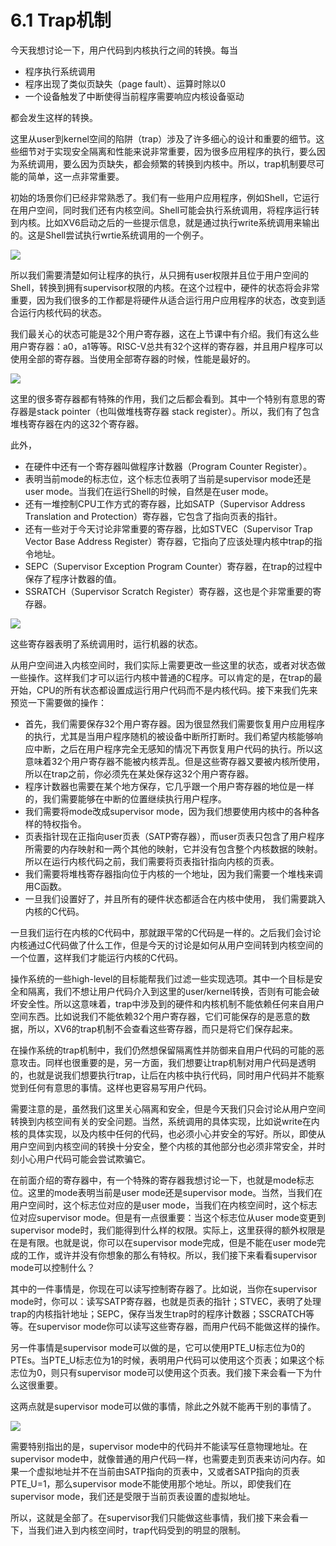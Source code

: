# 6.1 Trap机制

今天我想讨论一下，用户代码到内核执行之间的转换。每当

* 程序执行系统调用
* 程序出现了类似页缺失（page fault）、运算时除以0
* 一个设备触发了中断使得当前程序需要响应内核设备驱动

都会发生这样的转换。

这里从user到kernel空间的陷阱（trap）涉及了许多细心的设计和重要的细节。这些细节对于实现安全隔离和性能来说非常重要，因为很多应用程序的执行，要么因为系统调用，要么因为页缺失，都会频繁的转换到内核中。所以，trap机制要尽可能的简单，这一点非常重要。

初始的场景你们已经非常熟悉了。我们有一些用户应用程序，例如Shell，它运行在用户空间，同时我们还有内核空间。Shell可能会执行系统调用，将程序运行转到内核。比如XV6启动之后的一些提示信息，就是通过执行write系统调用来输出的。这是Shell尝试执行wrtie系统调用的一个例子。

![](../.gitbook/assets/image%20%28133%29.png)

所以我们需要清楚如何让程序的执行，从只拥有user权限并且位于用户空间的Shell，转换到拥有supervisor权限的内核。在这个过程中，硬件的状态将会非常重要，因为我们很多的工作都是将硬件从适合运行用户应用程序的状态，改变到适合运行内核代码的状态。

我们最关心的状态可能是32个用户寄存器，这在上节课中有介绍。我们有这么些用户寄存器：a0，a1等等。RISC-V总共有32个这样的寄存器，并且用户程序可以使用全部的寄存器。当使用全部寄存器的时候，性能是最好的。

![](../.gitbook/assets/image%20%28134%29.png)

这里的很多寄存器都有特殊的作用，我们之后都会看到。其中一个特别有意思的寄存器是stack pointer（也叫做堆栈寄存器 stack register）。所以，我们有了包含堆栈寄存器在内的这32个寄存器。

此外，

* 在硬件中还有一个寄存器叫做程序计数器（Program Counter Register）。
* 表明当前mode的标志位，这个标志位表明了当前是supervisor mode还是user mode。当我们在运行Shell的时候，自然是在user mode。
* 还有一堆控制CPU工作方式的寄存器，比如SATP（Supervisor Address Translation and Protection）寄存器，它包含了指向页表的指针。
* 还有一些对于今天讨论非常重要的寄存器，比如STVEC（Supervisor Trap Vector Base Address Register）寄存器，它指向了应该处理内核中trap的指令地址。
* SEPC（Supervisor Exception Program Counter）寄存器，在trap的过程中保存了程序计数器的值。
* SSRATCH（Supervisor Scratch Register）寄存器，这也是个非常重要的寄存器。

![](../.gitbook/assets/image%20%28132%29.png)

这些寄存器表明了系统调用时，运行机器的状态。

从用户空间进入内核空间时，我们实际上需要更改一些这里的状态，或者对状态做一些操作。这样我们才可以运行内核中普通的C程序。可以肯定的是，在trap的最开始，CPU的所有状态都设置成运行用户代码而不是内核代码。接下来我们先来预览一下需要做的操作：

* 首先，我们需要保存32个用户寄存器。因为很显然我们需要恢复用户应用程序的执行，尤其是当用户程序随机的被设备中断所打断时。我们希望内核能够响应中断，之后在用户程序完全无感知的情况下再恢复用户代码的执行。所以这意味着32个用户寄存器不能被内核弄乱。但是这些寄存器又要被内核所使用，所以在trap之前，你必须先在某处保存这32个用户寄存器。
* 程序计数器也需要在某个地方保存，它几乎跟一个用户寄存器的地位是一样的，我们需要能够在中断的位置继续执行用户程序。
* 我们需要将mode改成supervisor mode，因为我们想要使用内核中的各种各样的特权指令。
* 页表指针现在正指向user页表（SATP寄存器），而user页表只包含了用户程序所需要的内存映射和一两个其他的映射，它并没有包含整个内核数据的映射。所以在运行内核代码之前，我们需要将页表指针指向内核的页表。
* 我们需要将堆栈寄存器指向位于内核的一个地址，因为我们需要一个堆栈来调用C函数。
* 一旦我们设置好了，并且所有的硬件状态都适合在内核中使用， 我们需要跳入内核的C代码。

一旦我们运行在内核的C代码中，那就跟平常的C代码是一样的。之后我们会讨论内核通过C代码做了什么工作，但是今天的讨论是如何从用户空间转到内核空间的一个位置，这样我们才能运行内核的C代码。

操作系统的一些high-level的目标能帮我们过滤一些实现选项。其中一个目标是安全和隔离，我们不想让用户代码介入到这里的user/kernel转换，否则有可能会破坏安全性。所以这意味着，trap中涉及到的硬件和内核机制不能依赖任何来自用户空间东西。比如说我们不能依赖32个用户寄存器，它们可能保存的是恶意的数据，所以，XV6的trap机制不会查看这些寄存器，而只是将它们保存起来。

在操作系统的trap机制中，我们仍然想保留隔离性并防御来自用户代码的可能的恶意攻击。同样也很重要的是，另一方面，我们想要让trap机制对用户代码是透明的，也就是说我们想要执行trap，让后在内核中执行代码，同时用户代码并不能察觉到任何有意思的事情。这样也更容易写用户代码。

需要注意的是，虽然我们这里关心隔离和安全，但是今天我们只会讨论从用户空间转换到内核空间有关的安全问题。当然，系统调用的具体实现，比如说write在内核的具体实现，以及内核中任何的代码，也必须小心并安全的写好。所以，即使从用户空间到内核空间的转换十分安全，整个内核的其他部分也必须非常安全，并时刻小心用户代码可能会尝试欺骗它。

在前面介绍的寄存器中，有一个特殊的寄存器我想讨论一下，也就是mode标志位。这里的mode表明当前是user mode还是supervisor mode。当然，当我们在用户空间时，这个标志位对应的是user mode，当我们在内核空间时，这个标志位对应supervisor mode。但是有一点很重要：当这个标志位从user mode变更到supervisor mode时，我们能得到什么样的权限。实际上，这里获得的额外权限是在是有限。也就是说，你可以在supervisor mode完成，但是不能在user mode完成的工作，或许并没有你想象的那么有特权。所以，我们接下来看看supervisor mode可以控制什么？

其中的一件事情是，你现在可以读写控制寄存器了。比如说，当你在supervisor mode时，你可以：读写SATP寄存器，也就是页表的指针；STVEC，表明了处理trap的内核指针地址；SEPC，保存当发生trap时的程序计数器；SSCRATCH等等。在supervisor mode你可以读写这些寄存器，而用户代码不能做这样的操作。

另一件事情是supervisor mode可以做的是，它可以使用PTE\_U标志位为0的PTEs。当PTE\_U标志位为1的时候，表明用户代码可以使用这个页表；如果这个标志位为0，则只有supervisor mode可以使用这个页表。我们接下来会看一下为什么这很重要。

这两点就是supervisor mode可以做的事情，除此之外就不能再干别的事情了。

![](../.gitbook/assets/image%20%28145%29.png)

需要特别指出的是，supervisor mode中的代码并不能读写任意物理地址。在supervisor mode中，就像普通的用户代码一样，也需要走到页表来访问内存。如果一个虚拟地址并不在当前由SATP指向的页表中，又或者SATP指向的页表PTE\_U=1，那么supervisor mode不能使用那个地址。所以，即使我们在supervisor mode，我们还是受限于当前页表设置的虚拟地址。

所以，这就是全部了。在supervisor我们只能做这些事情，我们接下来会看一下，当我们进入到内核空间时，trap代码受到的明显的限制。



